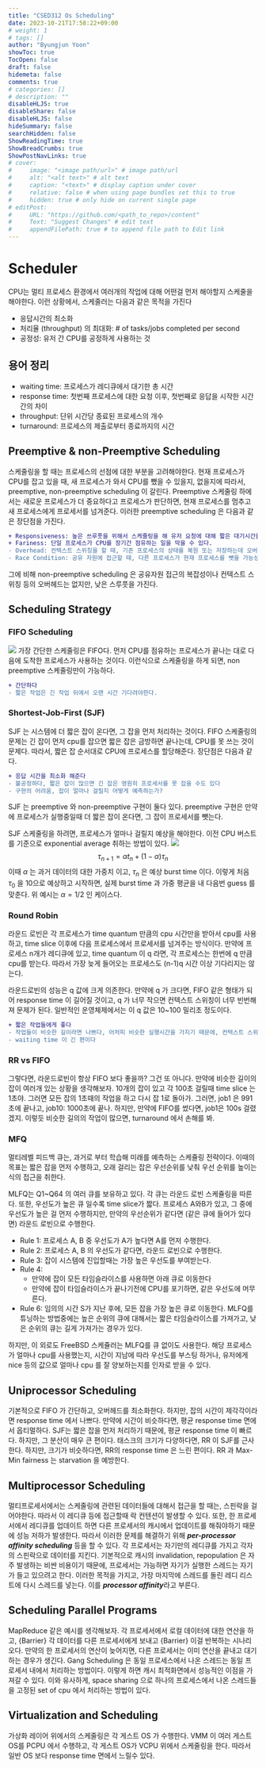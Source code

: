```yaml
---
title: "CSED312 Os Scheduling"
date: 2023-10-21T17:58:22+09:00
# weight: 1
# tags: []
author: "Byungjun Yoon"
showToc: true
TocOpen: false
draft: false
hidemeta: false
comments: true
# categories: []
# description: ""
disableHLJS: true 
disableShare: false
disableHLJS: false
hideSummary: false
searchHidden: false
ShowReadingTime: true
ShowBreadCrumbs: true
ShowPostNavLinks: true
# cover:
#     image: "<image path/url>" # image path/url
#     alt: "<alt text>" # alt text
#     caption: "<text>" # display caption under cover
#     relative: false # when using page bundles set this to true
#     hidden: true # only hide on current single page
# editPost:
#     URL: "https://github.com/<path_to_repo>/content"
#     Text: "Suggest Changes" # edit text
#     appendFilePath: true # to append file path to Edit link
---
```


# Scheduler
CPU는 멀티 프로세스 환경에서 여러개의 작업에 대해 어떤걸 먼저 해야할지 스케줄을 해야한다. 이런 상황에서, 스케줄러는 다음과 같은 목적을 가진다
- 응답시간의 최소화
- 처리율 (throughput) 의 최대화: # of tasks/jobs completed per second
- 공정성: 유저 간 CPU를 공정하게 사용하는 것


## 용어 정리
- waiting time: 프로세스가 레디큐에서 대기한 총 시간
- response time: 첫번째 프로세스에 대한 요청 이후, 첫번째로 응답을 시작한 시간 간의 차이
- throughput: 단위 시간당 종료된 프로세스의 개수
- turnaround: 프로세스의 제출로부터 종료까지의 시간

## Preemptive & non-Preemptive Scheduling

스케줄링을 할 때는 프로세스의 선점에 대한 부분을 고려해야한다. 현재 프로세스가 CPU를 잡고 있을 때, 새 프로세스가 와서 CPU를 뺐을 수 있을지, 없을지에 따라서, preemptive, non-preemptive scheduling 이 갈린다. 
Preemptive 스케줄링 하에서는 새로운 프로세스가 더 중요하다고 프로세스가 판단하면, 현재 프로세스를 멈추고 새 프로세스에게 프로세서를 넘겨준다. 이러한 preemptive scheduling 은 다음과 같은 장단점을 가진다. 
```diff
+ Responsiveness: 높은 쓰루풋을 위해서 스케쥴링을 해 유저 요청에 대해 짧은 대기시간을 가지낟
+ Fariness: 단일 프로세스가 CPU를 장기간 점유하는 일을 막을 수 있다. 
- Overhead: 컨텍스트 스위칭을 할 때, 기존 프로세스의 상태를 복원 또는 저장하는데 오버헤드가 발생
- Race Condition: 공유 자원에 접근할 때, 다른 프로세스가 현재 프로세스를 뺏을 가능성이 존재
```
그에 비해 non-preemptive scheduling 은 공유자원 접근의 복잡성이나 컨텍스트 스위칭 등의 오버헤드는 없지만, 낮은 스루풋을 가진다. 

## Scheduling Strategy
### FIFO Scheduling
![](images/c25f58dfaaf26cc54b4c882b46b9acc2.png)
가장 간단한 스케줄링은 FIFO다. 먼저 CPU를 점유하는 프로세스가 끝나는 대로 다음에 도착한 프로세스가 사용하는 것이다. 이런식으로 스케줄링을 하게 되면, non preemptive 스케줄링만이 가능하다. 
```diff
+ 간단하다
- 짧은 작업은 긴 작업 뒤에서 오랜 시간 기다려야한다. 
```

### Shortest-Job-First (SJF)
SJF 는 시스템에 더 짧은 잡이 온다면, 그 잡을 먼저 처리하는 것이다. FIFO 스케줄링의 문제는 긴 잡이 먼저 cpu를 잡으면 짧은 잡은 금방하면 끝나는데, CPU를 못 쓰는 것이 문제다. 따라서, 짧은 잡 순서대로 CPU에 프로세스를 할당해준다. 장단점은 다음과 같다. 
```diff
+ 응답 시간을 최소화 해준다
- 불공정하다, 짧은 잡이 많으면 긴 잡은 영원히 프로세서를 못 잡을 수도 있다
- 구현의 어려움, 잡이 얼마나 걸릴지 어떻게 예측하는가?
```
SJF 는 preemptive 와 non-preemptive 구현이 둘다 있다. preemptive 구현은 만약에 프로세스가 실행중일때 더 짧은 잡이 온다면, 그 잡이 프로세서를 뺏는다.

SJF 스케줄링을 하려면, 프로세스가 얼마나 걸릴지 예상을 해야한다. 이전 CPU 버스트를 기준으로 exponential average 취하는 방법이 있다. 
![](images/16c1a143aa60492a2722fd17860ae2ab.png)
$$
\tau_{n+1} = \alpha t_n + (1-\alpha) \tau_n
$$
이때 $\alpha$ 는 과거 데이터의 대한 가중치 이고, $\tau_n$ 은 예상 burst time 이다. 이렇게 처음 $\tau_0$ 을 10으로 예상하고 시작하면, 실제 burst time 과 가중 평균을 내 다음번 guess 를 맞춘다. 위 예시는 $\alpha=1/2$ 인 케이스다. 

### Round Robin
라운드 로빈은 각 프로세스가 time quantum 만큼의 cpu 시간만을 받아서 cpu를 사용하고, time slice 이후에 다음 프로세스에서 프로세서를 넘겨주는 방식이다. 만약에 프로세스 n개가 레디큐에 있고, time quantum 이 q 라면, 각 프로세스는 한번에 q 만큼 cpu를 받는다. 따라서 가장 늦게 들어오는 프로세스도 (n-1)q 시간 이상 기다리지는 않는다. 

라운드로빈의 성능은 q 값에 크게 의존한다. 만약에 q 가 크다면, FIFO 같은 형태가 되어 response time 이 길어질 것이고, q 가 너무 작으면 컨텍스트 스위칭이 너무 빈번해져 문제가 된다. 일반적인 운영체제에서는 이 q 값은 10~100 밀리초 정도이다. 
```diff
+ 짧은 작업들에게 좋다
- 작업들이 비슷한 길이라면 나쁘다, 어처피 비슷한 실행시간을 가지기 때문에, 컨텍스트 스위칭으로 인한 오베헤드가 있다. 
- waiting time 이 긴 편이다
```




### RR vs FIFO
그렇다면, 라운드로빈이 항상 FIFO 보다 좋을까? 그건 또 아니다. 만약에 비슷한 길이의 잡이 여러개 있는 상황을 생각해보자. 10개의 잡이 있고 각 100초 걸릴때 time slice 는 1초야. 그러면 모든 잡의 1초때의 작업을 하고 다시 잡 1로 돌아가. 그러면, job1 은 991 초에 끝나고, job10: 1000초에 끝나. 하지만, 만약에 FIFO를 썼다면, job1은 100s 걸렸겠지. 이렇듯 비슷한 길의의 작업이 많으면, turnaround 에서 손해를 봐. 


### MFQ

멀티레벨 피드백 큐는, 과거로 부터 학습해 미래를 예측하는 스케쥴링 전략이다. 이때의 목표는 짧은 잡을 먼저 수행하고, 오래 걸리는 잡은 우선순위를 낮춰 우선 순위를 높이는 식의 접근을 취한다. 

MLFQ는 Q1~Q64 의 여러 큐를 보유하고 있다. 각 큐는 라운드 로빈 스케쥴링을 따른다. 또한, 우선도가 높은 큐 일수록 time slice가 짧다. 프로세스 A와B가 있고, 그 중에 우선도가 높은 걸 먼저 수행하지만, 만약의 우선순위가 같다면 (같은 큐에 들어가 있다면) 라운드 로빈으로 수행한다. 

- Rule 1: 프로세스 A, B 중 우선도가 A가 높다면 A를 먼저 수행한다. 
- Rule 2: 프로세스 A, B 의 우선도가 같다면, 라운드 로빈으로 수행한다. 
- Rule 3: 잡이 시스템에 진입할때는 가장 높은 우선도를 부여받는다. 
- Rule 4:
	- 만약에 잡이 모든 타임슬라이스를 사용하면 아래 큐로 이동한다
	- 만약에 잡이 타임슬라이스가 끝나기전에 CPU를 포기하면, 같은 우선도에 머무른다. 
- Rule 6: 임의의 시간 S가 지난 후에, 모든 잡을 가장 높은 큐로 이동한다. 
MLFQ를 튜닝하는 방법중에는 높은 순위의 큐에 대해서는 짧은 타임슬라이스를 가져가고, 낮은 순위의 큐는 길게 가져가는 경우가 있다. 

하지만, 이 외로도 FreeBSD 스케쥴러는 MLFQ를 큐 없이도 사용한다. 해당 프로세스가 얼마나 cpu를 사용했는지, 시간이 지남에 따라 우선도를 부스팅 하거나, 유저에게 nice 등의 값으로 얼마나 cpu 를 잘 양보하는지를 인자로 받을 수 있다.



## Uniprocessor Scheduling
기본적으로 FIFO 가 간단하고, 오버헤드를 최소화한다. 하지만, 잡의 시간이 제각각이라면 response time 에서 나쁘다. 만약에 시간이 비슷하다면, 평균 response time 면에서 옵티멀하다. SJF는 짧은 잡을 먼저 처리하기 때문에, 평균 response time 이 빠르다. 하지만, 그 분산이 매우 큰 편이다. 태스크의 크기가 다양하다면, RR 이 SJF를 근사한다. 하지만, 크기가 비슷하다면, RR의 response time 은 느린 편이다. RR 과 Max-Min fairness 는 starvation 을 예방한다. 

## Multiprocessor Scheduling 
멀티프로세서에서는 스케줄링에 관련된 데이터들에 대해서 접근을 할 때는, 스핀락을 걸어야한다. 따라서 이 레디큐 등에 접근할때 락 컨텐션이 발생할 수 있다. 또한, 한 프로세서에서 레디큐를 업데이트 하면 다른 프로세서의 캐시에서 업데이트를 해줘야하기 때문에 성능 저하가 발생한다. 따라서 이러한 문제를 해결하기 위해 ***per-processor affinity scheduling*** 등을 할 수 있다. 각 프로세서는 자기만의 레디큐를 가지고 각자의 스핀락으로 데이터를 지킨다. 기본적으로 캐시의 invalidation, repopulation 은 자주 발생하는 비싼 비용이기 때문에, 프로세서는 가능하면 자기가 실행한 스레드는 자기가 들고 있으려고 한다. 이러한 목적을 가지고, 가장 마지막에 스레드를 돌린 레디 리스트에 다시 스레드를 넣는다. 이를 ***processor affinity***라고 부른다. 

## Scheduling Parallel Programs
MapReduce 같은 예시를 생각해보자. 각 프로세서에서 로컬 데이터에 대한 연산을 하고, {Barrier} 각 데이터를 다른 프로세서에게 보내고 {Barrier} 이걸 반복하는 시나리오다. 만약의 한 프로세서의 연산이 늦어지면, 다른 프로세서는 이미 연산을 끝내고 대기하는 경우가 생긴다.
Gang Scheduling 은 동일 프로세스에서 나온 스레드는 동일 프로세서 내에서 처리하는 방법이다. 이렇게 하면 캐시 최적화면에서 성능적인 이점을 가져갈 수 있다. 이와 유사하게, space sharing 으로 하나의 프로세스에서 나온 스레드들을 고정된 set of cpu 에서 처리하는 방법이 있다. 

## Virtualization and Scheduling
가상화 레이어 위에서의 스케줄링은 각 게스트 OS 가 수행한다. VMM 이 여러 게스트 OS를 PCPU 에서 수행하고, 각 게스트 OS가 VCPU 위에서 스케줄링을 한다. 따라서 일반 OS 보다 response time 면에서 느릴수 있다. 